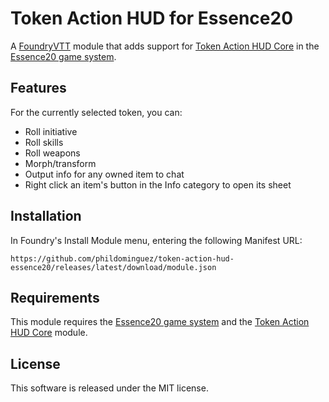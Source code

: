 # Token Action HUD for Essence20
A [FoundryVTT](https://foundryvtt.com/) module that adds support for [Token Action HUD Core](https://github.com/Larkinabout/fvtt-token-action-hud-core) in the [Essence20 game system](https://github.com/WookieeMatt/Essence20).

## Features
For the currently selected token, you can:
- Roll initiative
- Roll skills
- Roll weapons
- Morph/transform
- Output info for any owned item to chat
- Right click an item's button in the Info category to open its sheet

## Installation
In Foundry's Install Module menu, entering the following Manifest URL:

`https://github.com/phildominguez/token-action-hud-essence20/releases/latest/download/module.json`

## Requirements
This module requires the [Essence20 game system](https://github.com/WookieeMatt/Essence20) and the [Token Action HUD Core](https://github.com/Larkinabout/fvtt-token-action-hud-core) module.

## License
This software is released under the MIT license.
